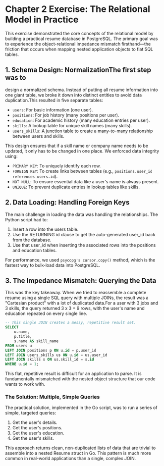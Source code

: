 # Chapter 2 Exercise: The Relational Model in Practice

This exercise demonstrated the core concepts of the relational model by building a practical resume database in
PostgreSQL. The primary goal was to experience the object-relational impedance mismatch firsthand—the friction that
occurs when mapping nested application objects to flat SQL tables.

## 1. Schema Design: NormalizationThe first step was to

design a normalized schema. Instead of putting all resume information into one giant table, we broke it down into
distinct entities to avoid data duplication.This resulted in five separate tables:

- `users`: For basic information (one user).
- `positions`: For job history (many positions per user).
- `education`: For academic history (many education entries per user).
- `skills`: A lookup table for unique skill names (many skills).
- `users_skills`: A junction table to create a many-to-many relationship between users and skills.

This design ensures that if a skill name or company name needs to be updated, it only has to be changed in one place. We
enforced data integrity using:

- `PRIMARY KEY`: To uniquely identify each row.
- `FOREIGN KEY`: To create links between tables (e.g., `positions.user_id references users.id`).
- `NOT NULL`: To ensure essential data like a user's name is always present.
- `UNIQUE`: To prevent duplicate entries in lookup tables like skills.

## 2. Data Loading: Handling Foreign Keys

The main challenge in loading the data was handling the relationships. The Python script had to:

1. Insert a row into the users table.
2. Use the RETURNING id clause to get the auto-generated user_id back from the database.
3. Use that user_id when inserting the associated rows into the positions and education tables.

For performance, we used `psycopg's cursor.copy()` method, which is the fastest way to bulk-load data into PostgreSQL.

## 3. The Impedance Mismatch: Querying the Data

This was the key takeaway. When we tried to reassemble a complete resume using a single SQL query with multiple JOINs,
the result was a "Cartesian product" with a lot of duplicated data.For a user with 3 jobs and 3 skills, the query
returned 3 x 3 = 9 rows, with the user's name and education repeated on every single line.

```sql
-- This single JOIN creates a messy, repetitive result set.
SELECT
    u.name,
    p.title,
    s.name AS skill_name
FROM users u
LEFT JOIN positions p ON u.id = p.user_id
LEFT JOIN users_skills us ON u.id = us.user_id
LEFT JOIN skills s ON us.skill_id = s.id
WHERE u.id = 1;
```

This flat, repetitive result is difficult for an application to parse. It is fundamentally mismatched with the nested
object structure that our code wants to work with.

### The Solution: Multiple, Simple Queries

The practical solution, implemented in the Go script, was to run a series of simple, targeted queries:

1. Get the user's details.
2. Get the user's positions.
3. Get the user's education.
4. Get the user's skills.

This approach returns clean, non-duplicated lists of data that are trivial to assemble into a nested Resume struct in
Go. This pattern is much more common in real-world applications than a single, complex JOIN.
